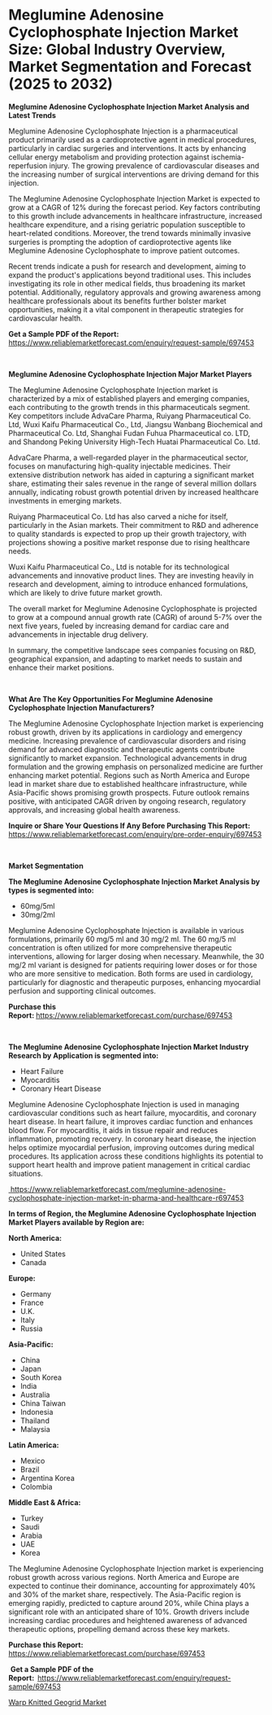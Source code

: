 <p><h1>Meglumine Adenosine Cyclophosphate Injection Market Size: Global Industry Overview, Market Segmentation and Forecast (2025 to 2032)</h1></p><p><strong>Meglumine Adenosine Cyclophosphate Injection Market Analysis and Latest Trends</strong></p>
<p><p>Meglumine Adenosine Cyclophosphate Injection is a pharmaceutical product primarily used as a cardioprotective agent in medical procedures, particularly in cardiac surgeries and interventions. It acts by enhancing cellular energy metabolism and providing protection against ischemia-reperfusion injury. The growing prevalence of cardiovascular diseases and the increasing number of surgical interventions are driving demand for this injection.</p><p>The Meglumine Adenosine Cyclophosphate Injection Market is expected to grow at a CAGR of 12% during the forecast period. Key factors contributing to this growth include advancements in healthcare infrastructure, increased healthcare expenditure, and a rising geriatric population susceptible to heart-related conditions. Moreover, the trend towards minimally invasive surgeries is prompting the adoption of cardioprotective agents like Meglumine Adenosine Cyclophosphate to improve patient outcomes.</p><p>Recent trends indicate a push for research and development, aiming to expand the product's applications beyond traditional uses. This includes investigating its role in other medical fields, thus broadening its market potential. Additionally, regulatory approvals and growing awareness among healthcare professionals about its benefits further bolster market opportunities, making it a vital component in therapeutic strategies for cardiovascular health.</p></p>
<p><strong>Get a Sample PDF of the Report:&nbsp;</strong> <a href="https://www.reliablemarketforecast.com/enquiry/request-sample/697453?utm_campaign=2781&utm_medium=2&utm_source=Github&utm_content=ia&utm_term=23032025&utm_id=meglumine-adenosine-cyclophosphate-injection">https://www.reliablemarketforecast.com/enquiry/request-sample/697453</a></p>
<p>&nbsp;</p>
<p><strong>Meglumine Adenosine Cyclophosphate Injection Major Market Players</strong></p>
<p><p>The Meglumine Adenosine Cyclophosphate Injection market is characterized by a mix of established players and emerging companies, each contributing to the growth trends in this pharmaceuticals segment. Key competitors include AdvaCare Pharma, Ruiyang Pharmaceutical Co. Ltd, Wuxi Kaifu Pharmaceutical Co., Ltd, Jiangsu Wanbang Biochemical and Pharmaceutical Co. Ltd, Shanghai Fudan Fuhua Pharmaceutical co. LTD, and Shandong Peking University High-Tech Huatai Pharmaceutical Co. Ltd.</p><p>AdvaCare Pharma, a well-regarded player in the pharmaceutical sector, focuses on manufacturing high-quality injectable medicines. Their extensive distribution network has aided in capturing a significant market share, estimating their sales revenue in the range of several million dollars annually, indicating robust growth potential driven by increased healthcare investments in emerging markets.</p><p>Ruiyang Pharmaceutical Co. Ltd has also carved a niche for itself, particularly in the Asian markets. Their commitment to R&D and adherence to quality standards is expected to prop up their growth trajectory, with projections showing a positive market response due to rising healthcare needs.</p><p>Wuxi Kaifu Pharmaceutical Co., Ltd is notable for its technological advancements and innovative product lines. They are investing heavily in research and development, aiming to introduce enhanced formulations, which are likely to drive future market growth.</p><p>The overall market for Meglumine Adenosine Cyclophosphate is projected to grow at a compound annual growth rate (CAGR) of around 5-7% over the next five years, fueled by increasing demand for cardiac care and advancements in injectable drug delivery. </p><p>In summary, the competitive landscape sees companies focusing on R&D, geographical expansion, and adapting to market needs to sustain and enhance their market positions.</p></p>
<p>&nbsp;</p>
<p><strong>What Are The Key Opportunities For Meglumine Adenosine Cyclophosphate Injection Manufacturers?</strong></p>
<p><p>The Meglumine Adenosine Cyclophosphate Injection market is experiencing robust growth, driven by its applications in cardiology and emergency medicine. Increasing prevalence of cardiovascular disorders and rising demand for advanced diagnostic and therapeutic agents contribute significantly to market expansion. Technological advancements in drug formulation and the growing emphasis on personalized medicine are further enhancing market potential. Regions such as North America and Europe lead in market share due to established healthcare infrastructure, while Asia-Pacific shows promising growth prospects. Future outlook remains positive, with anticipated CAGR driven by ongoing research, regulatory approvals, and increasing global health awareness.</p></p>
<p><strong>Inquire or Share Your Questions If Any Before Purchasing This Report:</strong> <a href="https://www.reliablemarketforecast.com/enquiry/pre-order-enquiry/697453?utm_campaign=2781&utm_medium=2&utm_source=Github&utm_content=ia&utm_term=23032025&utm_id=meglumine-adenosine-cyclophosphate-injection">https://www.reliablemarketforecast.com/enquiry/pre-order-enquiry/697453</a></p>
<p>&nbsp;</p>
<p><strong>Market Segmentation</strong></p>
<p><strong>The Meglumine Adenosine Cyclophosphate Injection Market Analysis by types is segmented into:</strong></p>
<p><ul><li>60mg/5ml</li><li>30mg/2ml</li></ul></p>
<p><p>Meglumine Adenosine Cyclophosphate Injection is available in various formulations, primarily 60 mg/5 ml and 30 mg/2 ml. The 60 mg/5 ml concentration is often utilized for more comprehensive therapeutic interventions, allowing for larger dosing when necessary. Meanwhile, the 30 mg/2 ml variant is designed for patients requiring lower doses or for those who are more sensitive to medication. Both forms are used in cardiology, particularly for diagnostic and therapeutic purposes, enhancing myocardial perfusion and supporting clinical outcomes.</p></p>
<p><strong>Purchase this Report:&nbsp;</strong><a href="https://www.reliablemarketforecast.com/purchase/697453?utm_campaign=2781&utm_medium=2&utm_source=Github&utm_content=ia&utm_term=23032025&utm_id=meglumine-adenosine-cyclophosphate-injection">https://www.reliablemarketforecast.com/purchase/697453</a></p>
<p>&nbsp;</p>
<p><strong>The Meglumine Adenosine Cyclophosphate Injection Market Industry Research by Application is segmented into:</strong></p>
<p><ul><li>Heart Failure</li><li>Myocarditis</li><li>Coronary Heart Disease</li></ul></p>
<p><p>Meglumine Adenosine Cyclophosphate Injection is used in managing cardiovascular conditions such as heart failure, myocarditis, and coronary heart disease. In heart failure, it improves cardiac function and enhances blood flow. For myocarditis, it aids in tissue repair and reduces inflammation, promoting recovery. In coronary heart disease, the injection helps optimize myocardial perfusion, improving outcomes during medical procedures. Its application across these conditions highlights its potential to support heart health and improve patient management in critical cardiac situations.</p></p>
<p><a href="https://www.reliablemarketforecast.com/meglumine-adenosine-cyclophosphate-injection-market-in-pharma-and-healthcare-r697453?utm_campaign=2781&utm_medium=2&utm_source=Github&utm_content=ia&utm_term=23032025&utm_id=meglumine-adenosine-cyclophosphate-injection">&nbsp;https://www.reliablemarketforecast.com/meglumine-adenosine-cyclophosphate-injection-market-in-pharma-and-healthcare-r697453</a></p>
<p><strong>In terms of Region, the Meglumine Adenosine Cyclophosphate Injection Market Players available by Region are:</strong></p>
<p>
    <p> <strong> North America: </strong>
        <ul>
            <li>United States</li>
            <li>Canada</li>
        </ul>
        </p> 
    <p> <strong> Europe: </strong>
        <ul>
            <li>Germany</li>
            <li>France</li>
            <li>U.K.</li>
            <li>Italy</li>
            <li>Russia</li>
        </ul>
        </p> 
    <p> <strong> Asia-Pacific: </strong>
        <ul>
            <li>China</li>
            <li>Japan</li>
            <li>South Korea</li>
            <li>India</li>
            <li>Australia</li>
            <li>China Taiwan</li>
            <li>Indonesia</li>
            <li>Thailand</li>
            <li>Malaysia</li>
        </ul>
        </p> 
    <p> <strong> Latin America: </strong>
        <ul>
            <li>Mexico</li>
            <li>Brazil</li>
            <li>Argentina Korea</li>
            <li>Colombia</li>
        </ul>
        </p> 
    <p> <strong> Middle East & Africa: </strong>
        <ul>
            <li>Turkey</li>
            <li>Saudi</li>
            <li>Arabia</li>
            <li>UAE</li>
            <li>Korea</li>
        </ul>
    </p>
    </p>
<p><p>The Meglumine Adenosine Cyclophosphate Injection market is experiencing robust growth across various regions. North America and Europe are expected to continue their dominance, accounting for approximately 40% and 30% of the market share, respectively. The Asia-Pacific region is emerging rapidly, predicted to capture around 20%, while China plays a significant role with an anticipated share of 10%. Growth drivers include increasing cardiac procedures and heightened awareness of advanced therapeutic options, propelling demand across these key markets.</p></p>
<p><strong>Purchase this Report: </strong><a href="https://www.reliablemarketforecast.com/purchase/697453?utm_campaign=2781&utm_medium=2&utm_source=Github&utm_content=ia&utm_term=23032025&utm_id=meglumine-adenosine-cyclophosphate-injection">https://www.reliablemarketforecast.com/purchase/697453</a></p>
<p>&nbsp;<strong>Get a Sample PDF of the Report:&nbsp;&nbsp;</strong><a href="https://www.reliablemarketforecast.com/enquiry/request-sample/697453?utm_campaign=2781&utm_medium=2&utm_source=Github&utm_content=ia&utm_term=23032025&utm_id=meglumine-adenosine-cyclophosphate-injection">https://www.reliablemarketforecast.com/enquiry/request-sample/697453</a></p>
<p><strong></strong></p>
<p><p><a href="https://github.com/chkrselia/Market-Research-Report-List-1/blob/main/warp-knitted-geogrid-market.md?utm_campaign=2781&utm_medium=2&utm_source=Github&utm_content=ia&utm_term=23032025&utm_id=meglumine-adenosine-cyclophosphate-injection">Warp Knitted Geogrid Market</a></p></p>